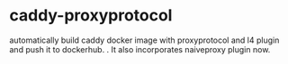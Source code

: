 # caddy-proxyprotocol

automatically build caddy docker image with proxyprotocol and l4 plugin and push it to dockerhub.
.
It also incorporates naiveproxy plugin now. 
